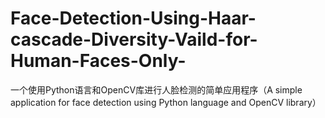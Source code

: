 # Face-Detection-Using-Haar-cascade-Diversity-Vaild-for-Human-Faces-Only-
一个使用Python语言和OpenCV库进行人脸检测的简单应用程序（A simple application for face detection using Python language and OpenCV library）
